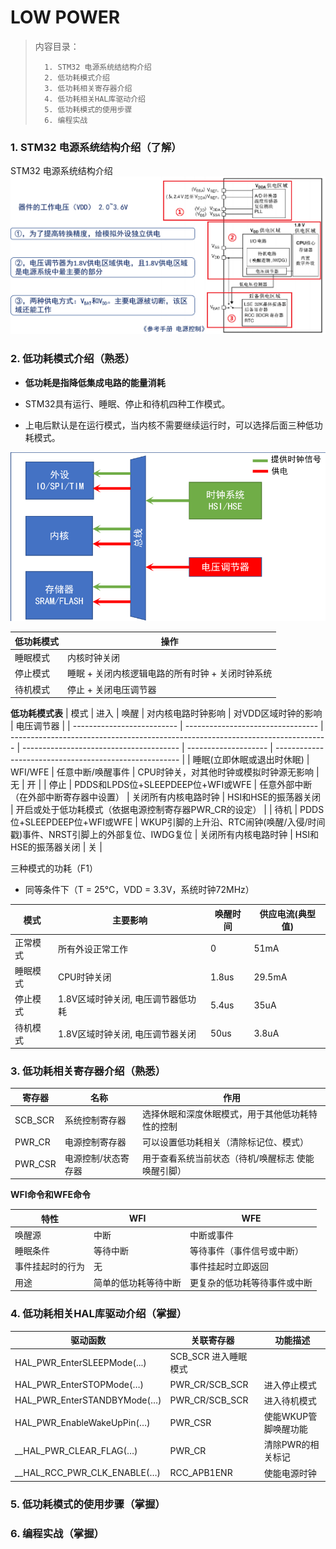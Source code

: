 <!--
 * @Date: 2024-06-06
 * @LastEditors: GoKo-Son626
 * @LastEditTime: 2024-08-03
 * @FilePath: \STM32_Study\入门篇\13.LOW POWER\LOW POWER.md
 * @Description: 该模板为所有笔记模板
-->

# LOW POWER

> 内容目录：
> 
>       1. STM32 电源系统结结构介绍
>       2. 低功耗模式介绍
>       3. 低功耗相关寄存器介绍
>       4. 低功耗相关HAL库驱动介绍
>       5. 低功耗模式的使用步骤
>       6. 编程实战


### 1. STM32 电源系统结构介绍（了解）

STM32 电源系统结构介绍
![STM32 电源系统结构介绍](Pictures/STM32%20电源系统结构介绍.png)

### 2. 低功耗模式介绍（熟悉）

- **低功耗是指降低集成电路的能量消耗**

- STM32具有运行、睡眠、停止和待机四种工作模式。
- 上电后默认是在运行模式，当内核不需要继续运行时，可以选择后面三种低功耗模式。

![低功耗模式相关图](Pictures/低功耗模式相关图.png)

| 低功耗模式 | 操作                                             |
| ---------- | ------------------------------------------------ |
| 睡眠模式   | 内核时钟关闭                                     |
| 停止模式   | 睡眠 + 关闭内核逻辑电路的所有时钟 + 关闭时钟系统 |
| 待机模式   | 停止 + 关闭电压调节器                            |

**低功耗模式表**
| 模式                       | 进入                              | 唤醒                                                                            | 对内核电路时钟影响                      | 对VDD区域时钟的影响  | 电压调节器                                             |
| -------------------------- | --------------------------------- | ------------------------------------------------------------------------------- | --------------------------------------- | -------------------- | ------------------------------------------------------ |
| 睡眠(立即休眠或退出时休眠) | WFI/WFE                           | 任意中断/唤醒事件                                                               | CPU时钟关，对其他时钟或模拟时钟源无影响 | 无                   | 开                                                     |
| 停止                       | PDDS和LPDS位+SLEEPDEEP位+WFI或WFE | 任意外部中断（在外部中断寄存器中设置）                                          | 关闭所有内核电路时钟                    | HSI和HSE的振荡器关闭 | 开启或处于低功耗模式（依据电源控制寄存器PWR_CR的设定） |
| 待机                       | PDDS位+SLEEPDEEP位+WFI或WFE       | WKUP引脚的上升沿、RTC闹钟(唤醒/入侵/时间戳)事件、NRST引脚上的外部复位、IWDG复位 | 关闭所有内核电路时钟                    | HSI和HSE的振荡器关闭 | 关                                                     |

三种模式的功耗（F1）
- 同等条件下（T = 25°C，VDD = 3.3V，系统时钟72MHz）

| 模式     | 主要影响                           | 唤醒时间 | 供应电流(典型值) |
| -------- | ---------------------------------- | -------- | ---------------- |
| 正常模式 | 所有外设正常工作                   | 0        | 51mA             |
| 睡眠模式 | CPU时钟关闭                        | 1.8us    | 29.5mA           |
| 停止模式 | 1.8V区域时钟关闭, 电压调节器低功耗 | 5.4us    | 35uA             |
| 待机模式 | 1.8V区域时钟关闭, 电压调节器关闭   | 50us     | 3.8uA            |

### 3. 低功耗相关寄存器介绍（熟悉）

| 寄存器  | 名称                | 作用                                               |
| ------- | ------------------- | -------------------------------------------------- |
| SCB_SCR | 系统控制寄存器      | 选择休眠和深度休眠模式，用于其他低功耗特性的控制   |
| PWR_CR  | 电源控制寄存器      | 可以设置低功耗相关（清除标记位、模式）             |
| PWR_CSR | 电源控制/状态寄存器 | 用于查看系统当前状态（待机/唤醒标志 使能唤醒引脚） |

**WFI命令和WFE命令**

| 特性             | WFI                  | WFE                          |
| ---------------- | -------------------- | ---------------------------- |
| 唤醒源           | 中断                 | 中断或事件                   |
| 睡眠条件         | 等待中断             | 等待事件（事件信号或中断）   |
| 事件挂起时的行为 | 无                   | 事件挂起时立即返回           |
| 用途             | 简单的低功耗等待中断 | 更复杂的低功耗等待事件或中断 |
### 4. 低功耗相关HAL库驱动介绍（掌握）

| 驱动函数                    | 关联寄存器           | 功能描述             |
| --------------------------- | -------------------- | -------------------- |
| HAL_PWR_EnterSLEEPMode(...) | SCB_SCR	进入睡眠模式 |
| HAL_PWR_EnterSTOPMode(…)    | PWR_CR/SCB_SCR       | 进入停止模式         |
| HAL_PWR_EnterSTANDBYMode(…) | PWR_CR/SCB_SCR       | 进入待机模式         |
| HAL_PWR_EnableWakeUpPin(…)  | PWR_CSR              | 使能WKUP管脚唤醒功能 |
| __HAL_PWR_CLEAR_FLAG(…)     | PWR_CR               | 清除PWR的相关标记    |
| __HAL_RCC_PWR_CLK_ENABLE(…) | RCC_APB1ENR          | 使能电源时钟         |


### 5. 低功耗模式的使用步骤（掌握）




### 6. 编程实战（掌握）
